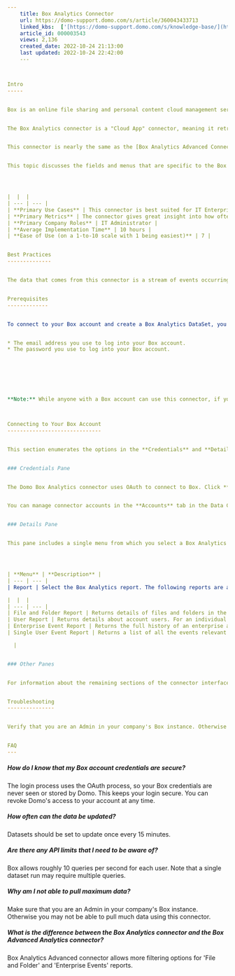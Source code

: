 ```yaml
---
    title: Box Analytics Connector
    url: https://domo-support.domo.com/s/article/360043433713
    linked_kbs:  ['[https://domo-support.domo.com/s/knowledge-base/](https://domo-support.domo.com/s/knowledge-base/)', '[https://domo-support.domo.com/s/](https://domo-support.domo.com/s/)', '[https://domo-support.domo.com/s/topic/0TO5w000000ZammGAC](https://domo-support.domo.com/s/topic/0TO5w000000ZammGAC)', '[https://domo-support.domo.com/s/topic/0TO5w000000ZanLGAS](https://domo-support.domo.com/s/topic/0TO5w000000ZanLGAS)', '[https://domo-support.domo.com/s/topic/0TO5w000000ZaoQGAS](https://domo-support.domo.com/s/topic/0TO5w000000ZaoQGAS)', '[https://domo-support.domo.com/s/article/360042929194](https://domo-support.domo.com/s/article/360042929194)', '[https://domo-support.domo.com/s/article/360042926274](https://domo-support.domo.com/s/article/360042926274)', '[https://domo-support.domo.com/s/article/360042926054](https://domo-support.domo.com/s/article/360042926054)', '[https://domo-support.domo.com/s/article/360043433713](https://domo-support.domo.com/s/article/360043433713)', '[https://domo-support.domo.com/s/topic/0TO5w000000ZaoQGAS/api-connectors](https://domo-support.domo.com/s/topic/0TO5w000000ZaoQGAS/api-connectors)', '[https://domo-support.domo.com/s/article/360043429933](https://domo-support.domo.com/s/article/360043429933)', '[https://domo-support.domo.com/s/article/360043429953](https://domo-support.domo.com/s/article/360043429953)', '[https://domo-support.domo.com/s/article/360042925494](https://domo-support.domo.com/s/article/360042925494)', '[https://domo-support.domo.com/s/article/360043429913](https://domo-support.domo.com/s/article/360043429913)', '[https://domo-support.domo.com/s/article/4408174643607](https://domo-support.domo.com/s/article/4408174643607)', '[https://domo-support.domo.com/s/login/](https://domo-support.domo.com/s/login/)']
    article_id: 000003543
    views: 2,136
    created_date: 2022-10-24 21:13:00
    last updated: 2022-10-24 22:42:00
    ---



Intro
-----


Box is an online file sharing and personal content cloud management service for businesses. You can use Domo's Box Analytics connector to pull data about files and folders, users, enterprise events, and single user events from Box. To learn more about the Box API, go to  [https://docs.box.com/v2.0/reference#events](https://docs.box.com/v2.0/reference#events "https://docs.box.com/v2.0/reference#events") .


The Box Analytics connector is a "Cloud App" connector, meaning it retrieves data stored in the cloud. In the Data Center, you can access the connector page for this and other Cloud App connectors by clicking **Cloud App** in the toolbar at the top of the window.


This connector is nearly the same as the [Box Analytics Advanced Connector](/s/article/360042929194 "Box Analytics Advanced Connector"). The difference is that the advanced version allows more filtering options for the "File and Folder" and "Enterprise Events" reports. 


This topic discusses the fields and menus that are specific to the Box Analytics connector user interface. For general information about adding DataSets, setting update schedules, and editing DataSet information, see [Adding a DataSet Using a Data Connector](/s/article/360042926274 "Adding a DataSet Using a Data Connector").




|  |  |
| --- | --- |
| **Primary Use Cases** | This connector is best suited for IT Enterprise Admins who need to gain insight on how their company Box account is being used. |
| **Primary Metrics** | The connector gives great insight into how often users are logging in, downloading, viewing, and other general adoption metrics. |
| **Primary Company Roles** | IT Administrator |
| **Average Implementation Time** | 10 hours |
| **Ease of Use (on a 1-to-10 scale with 1 being easiest)** | 7 |


Best Practices
--------------


The data that comes from this connector is a stream of events occurring in your company Box account. While helpful, the data may take a while to analyze and understand before becoming useful.


Prerequisites
-------------


To connect to your Box account and create a Box Analytics DataSet, you must have the following:


* The email address you use to log into your Box account.
* The password you use to log into your Box account.




 


**Note:** While anyone with a Box account can use this connector, if you are not an Admin you will only be able to see one report about your own usage, which may not be helpful.



Connecting to Your Box Account
------------------------------


This section enumerates the options in the **Credentials** and **Details** panes in the Box Analytics connector page. The components of the other panes in this page, **Scheduling** and **Name & Describe Your DataSet**, are universal across most connector types and are discussed in greater length in [Adding a DataSet Using a Data Connector](/s/article/360042926274 "Adding a DataSet Using a Data Connector").


### Credentials Pane


The Domo Box Analytics connector uses OAuth to connect to Box. Click **Connect** (or select **Add Account** if you have existing Box Analytics accounts in Domo) to open the Box OAuth screen where you can enter the email address and password associated with your Box account. After you have entered valid Box credentials, you can use the same account in Domo any time you create a Box Analytics DataSet.


You can manage connector accounts in the **Accounts** tab in the Data Center. For more information about this tab, see [Managing User Accounts for Connectors](/s/article/360042926054 "Managing User Accounts for Connectors").


### Details Pane


This pane includes a single menu from which you select a Box Analytics report.




| **Menu** | **Description** |
| --- | --- |
| Report | Select the Box Analytics report. The following reports are available:

|  |  |
| --- | --- |
| File and Folder Report | Returns details of files and folders in the account. |
| User Report | Returns details about account users. For an individual user, this includes only the user's own user information and content. For an enterprise administrator, this includes both the individual user's information along with that of any other users in the administrator’s enterprise account. |
| Enterprise Event Report | Returns the full history of an enterprise account. |
| Single User Event Report | Returns a list of all the events relevant to an individual user's Box account. |

  |


### Other Panes


For information about the remaining sections of the connector interface, including how to configure scheduling, retry, and update options, see [Adding a DataSet Using a Data Connector](/s/article/360042926274 "Adding a DataSet Using a Data Connector").  


Troubleshooting
---------------


Verify that you are an Admin in your company's Box instance. Otherwise you will not be able to pull much data using this connector.


FAQ
---
```



##### How do I know that my Box account credentials are secure?


The login process uses the OAuth process, so your Box credentials are never seen or stored by Domo. This keeps your login secure. You can revoke Domo's access to your account at any time.


##### How often can the data be updated?


Datasets should be set to update once every 15 minutes.


##### Are there any API limits that I need to be aware of?


Box allows roughly 10 queries per second for each user. Note that a single dataset run may require multiple queries.


##### Why am I not able to pull maximum data?


Make sure that you are an Admin in your company's Box instance. Otherwise you may not be able to pull much data using this connector.


##### What is the difference between the Box Analytics connector and the Box Advanced Analytics connector?


Box Analytics Advanced connector allows more filtering options for 'File and Folder' and 'Enterprise Events' reports. 

